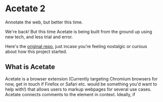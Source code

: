 # Acetate 2
Annotate the web, but better this time.

We're back! But this time Acetate is being built from the ground up using new tech, and less trial and error.

Here's the [original repo](https://github.com/SamReeve96/Acetate), just incase you're feeling nostalgic or curious about how this project started.

## What is Acetate
Acetate is a browser extension (Currently targeting Chromium browsers for now, get in touch if Firefox or Safari etc. would be something you'd want to help with!) that allows users to markup webpages for several use cases. Acetate connects comments to the element in context. Ideally, if 




